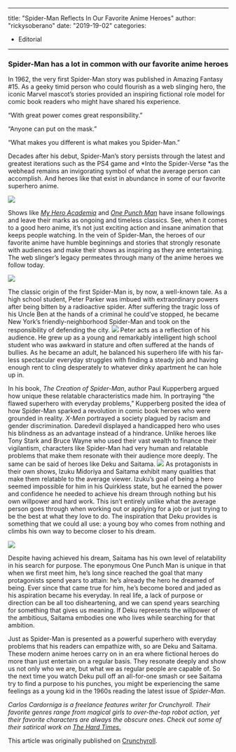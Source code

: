 
---
title: "Spider-Man Reflects In Our Favorite Anime Heroes"
author: "rickysoberano"
date: "2019-19-02"
categories:
- Editorial
---

### Spider-Man has a lot in common with our favorite anime heroes

In 1962, the very first Spider-Man story was published in Amazing Fantasy #15. As a geeky timid person who could flourish as a web slinging hero, the iconic Marvel mascot’s stories provided an inspiring fictional role model for comic book readers who might have shared his experience.

“With great power comes great responsibility.”

“Anyone can put on the mask.”

“What makes you different is what makes you Spider-Man.”

Decades after his debut, Spider-Man&#8217;s story persists through the latest and greatest iterations such as the PS4 game and *Into the Spider-Verse *as the webhead remains an invigorating symbol of what the average person can accomplish. And heroes like that exist in abundance in some of our favorite superhero anime.

![](/wp-content/uploads/2019/02/03075579ea1aa26c83059aa40693ff081549504495_full.jpg?w=1170&#038;ssl=1)

Shows like *[My Hero Academia](https://vrv.co/series/G6NQ5DWZ6/My-Hero-Academia)* and *[One Punch Man](https://www.imdb.com/title/tt4508902/)* have insane followings and leave their marks as ongoing and timeless classics. See, when it comes to a good hero anime, it’s not just exciting action and insane animation that keeps people watching. In the vein of Spider-Man, the heroes of our favorite anime have humble beginnings and stories that strongly resonate with audiences and make their shows as inspiring as they are entertaining. The web slinger’s legacy permeates through many of the anime heroes we follow today.

![](/wp-content/uploads/2019/02/91034fcef394e533bba79507bb54c0221549578492_full.jpg?w=1170&#038;ssl=1)

The classic origin of the first Spider-Man is, by now, a well-known tale. As a high school student, Peter Parker was imbued with extraordinary powers after being bitten by a radioactive spider. After suffering the tragic loss of his Uncle Ben at the hands of a criminal he could’ve stopped, he became New York’s friendly-neighborhood Spider-Man and took on the responsibility of defending the city.
![](/wp-content/uploads/2019/02/bc2d3cd9fc61e777c61c32c94b60179b1549578467_full.jpg?w=1170&#038;ssl=1)
Peter acts as a reflection of his audience. He grew up as a young and remarkably intelligent high school student who was awkward in stature and often suffered at the hands of bullies. As he became an adult, he balanced his superhero life with his far-less spectacular everyday struggles with finding a steady job and having enough rent to cling desperately to whatever dinky apartment he can hole up in.

In his book, *The Creation of Spider-Man*, author Paul Kupperberg argued how unique these relatable characteristics made him. In portraying “the flawed superhero with everyday problems,” Kupperberg posited the idea of how Spider-Man sparked a revolution in comic book heroes who were grounded in reality. *X-Men* portrayed a society plagued by racism and gender discrimination. Daredevil displayed a handicapped hero who uses his blindness as an advantage instead of a hindrance. Unlike heroes like Tony Stark and Bruce Wayne who used their vast wealth to finance their vigilantism, characters like Spider-Man had very human and relatable problems that make them resonate with their audience more deeply. The same can be said of heroes like Deku and Saitama.
![](/wp-content/uploads/2019/02/522da4442a35ced9b0c44e7d843957571549505416_full.png?w=1170&#038;ssl=1)
As protagonists in their own shows, Izuku Midoriya and Saitama exhibit many qualities that make them relatable to the average viewer. Izuku’s goal of being a hero seemed impossible for him in his Quirkless state, but he earned the power and confidence he needed to achieve his dream through nothing but his own willpower and hard work. This isn’t entirely unlike what the average person goes through when working out or applying for a job or just trying to be the best at what they love to do. The inspiration that Deku provides is something that we could all use: a young boy who comes from nothing and climbs his own way to become closer to his dream.

![](/wp-content/uploads/2019/02/aca17381d09faba5f15524e21e61ef621549505616_full.png?w=1170&#038;ssl=1)

Despite having achieved his dream, Saitama has his own level of relatability in his search for purpose. The eponymous One Punch Man is unique in that when we first meet him, he’s long since reached the goal that many protagonists spend years to attain: he’s already the hero he dreamed of being. Ever since that came true for him, he’s become bored and jaded as his aspiration became his everyday. In real life, a lack of purpose or direction can be all too disheartening, and we can spend years searching for something that gives us meaning. If Deku represents the willpower of the ambitious, Saitama embodies one who lives while searching for that ambition.

Just as Spider-Man is presented as a powerful superhero with everyday problems that his readers can empathize with, so are Deku and Saitama. These modern anime heroes carry on in an era where fictional heroes do more than just entertain on a regular basis. They resonate deeply and show us not only who we are, but what we as regular people are capable of. So the next time you watch Deku pull off an all-for-one smash or see Saitama try to find a purpose to his punches, you might be experiencing the same feelings as a young kid in the 1960s reading the latest issue of *Spider-Man*.

*Carlos Cardorniga is a freelance features writer for Crunchyroll. Their favorite genres range from magical girls to over-the-top robot action, yet their favorite characters are always the obscure ones. Check out some of their satirical work on [The Hard Times.](https://thehardtimes.net/author/carlos-cadorniga/)*

This article was originally published on [Crunchyroll](https://www.crunchyroll.com/anime-feature/2019/02/15/how-spider-man-reflects-in-our-favorite-anime-heroes).
